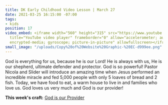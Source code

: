 ```yaml
---
title: DK Early Childhood Video Lesson | March 27
date: 2021-03-25 16:15:00 -07:00
tags:
- kids
position: 17
video_embed: <iframe width="560" height="315" src="https://www.youtube.com/embed/xwqGnttjnno"
  title="YouTube video player" frameborder="0" allow="accelerometer; autoplay; clipboard-write;
  encrypted-media; gyroscope; picture-in-picture" allowfullscreen></iframe>
small_image: "/uploads/Copy%20of%20Website%20Graphic-%20EC-d999ee.png"
---
```


God is everything for us, because he is our Lord! He is always with us, He is our shepherd, ultimate defender and protector. God is so powerful! Pastor Nicola and Slider will introduce an amazing time when Jesus performed an incredible miracle and fed 5,000 people with only 5 loaves of bread and 2 fish. Today, we have food to eat, a warm house to live in and families who love us. God loves us very much and God is our provider!

**This week's craft:** [God is our Provider](https://drive.google.com/file/d/1KA0gbS6xEYtTmaOcXIejeT_NOGl0LWYS/view?usp=sharing)
